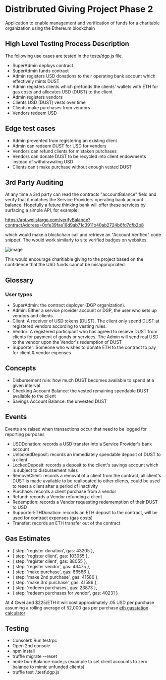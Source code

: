 # Distribruted Giving Project Phase 2
Application to enable management and verification of funds for a charitable organization using the Ethereum blockchain

## High Level Testing Process Description

The following use cases are tested in the tests/dgp.js file.

- SuperAdmin deploys contract
- SuperAdmin funds contract
- Admin registers USD donations to their operating bank account which effectively mints DUST
- Admin registers clients which prefunds the clients' wallets with ETH for gas costs and allocates USD (DUST) to the client
- Admin registers vendors
- Clients USD (DUST) vests over time
- Clients make purchases from vendors
- Vendors redeem USD

## Edge test cases

- Admin prevented from registering an existing client
- Admin can redeem DUST for USD for vendors
- Vendors can refund clients for mistaken purchases
- Vendors can donate DUST to be recycled into client endowments instead of withdrawaling USD
- Clients can't make purchase without enough vested DUST

## 3rd Party Auditing

At any time a 3rd party can read the contracts "accountBalance" field and verify that it matches the Service Providers operating bank account balance.  Hopefully a future thinking bank will offer these services by surfacing a simple API, for example:

https://api.wellsfargo.com/verifyBalance?contractAddress=0xfe39fae16d9ab71c3911b40ab2724b6fd7dfb2b8

which would make a blockchain call and retrieve an "Account Verified" code snippet.  The would work similarly to 
site verified badges on websites:

![image](https://user-images.githubusercontent.com/1767009/28976039-91e52760-78f9-11e7-8ff6-0bf16655e417.png)

This would encourage charitiable giving to the project based on the confidence that the USD funds cannot be misappropriated.

## Glossary

### User types
- SuperAdmin: the contract deployer (DGP organization).
- Admin: Either a service provider account or DGP, the user who sets up vendors and clients.
- Client: A receiver of USD tokens (DUST). The client only spend DUST at registered vendors according to vesting rules.
- Vendor: A registered participant who has agreed to recieve DUST from clients for payment of goods or services.  The Admin will send real USD to the vendor upon the Vendor's redemption of DUST
- Supporter: Someone who wishes to donate ETH to the contract to pay for client & vendor expenses

## Concepts
- Disbursement rule: how much DUST becomes available to spend at a given interval
- Checking Account Balance: the vested remaining spendable DUST available to the client
- Savings Account Balance: the unvested DUST

## Events
Events are raised when transactions occur that need to be logged for reporting purposes

- USDDonation: records a USD transfer into a Service Provider's bank account
- UnlockedDeposit: records an immediately spendable deposit of DUST to a client
- LockedDeposit: records a deposit to the client's savings account which is subject to disbursement rules 
- RemoveClient: records a removal of a client from the contract, all client's DUST is made available to be reallocated to other clients, could be used to reset a client after a period of inactivity
- Purchase: records a client purchase from a vendor
- Refund: records a Vendor refunding a client
- Redemption: records a Vendor requesting redememption of their DUST to USD
- SupporterETHDonation: records an ETH deposit to the contract, will be used for contract expenses (gas costs)
- Transfer: records an ETH transfer out of the contract

## Gas Estimates

- { step: 'register donation', gas: 43205 },
-  { step: 'register client', gas: 103055 },
-  { step: 'register client', gas: 88055 },
-  { step: 'register vendor', gas: 43475 },
-  { step: 'make purchase', gas: 86586 },
-  { step: 'make 2nd purchase', gas: 41586 },
-  { step: 'make 3rd purchase', gas: 41586 },
-  { step: 'redeem purchases', gas: 23873 },
-  { step: 'redeem purchases for vendor', gas: 40231 } 

At 4 Gwei and $225/ETH it will cost approximately .05 USD per purchase assuming a rolling average of 52,000 gas per purchase [eth gasstation calculator ](http://ethgasstation.info/calculator.php)


## Testing

- Console1: Run testrpc
- Open 2nd console
- npm install
- truffle migrate --reset
- node burnBalance-node.js (example to set client accounts to zero balance to mimic unfunded clients)
- truffle test .\\test\\dgp.js

